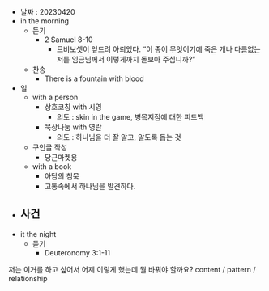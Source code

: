 - 날짜 : 20230420
- in the morning
	- 듣기
		- 2 Samuel 8-10
			- 므비보셋이 엎드려 아뢰었다. “이 종이 무엇이기에 죽은 개나 다름없는 저를 임금님께서 이렇게까지 돌보아 주십니까?” 
	- 찬송
		- There is a fountain with blood
- 일
	- with a person
		- 상호코칭 with 시영
			- 의도 : skin in the game, 병목지점에 대한 피드백
		- 묵상나눔 with 영란
			- 의도 : 하나님을 더 잘 알고, 알도록 돕는 것
	- 구인글 작성
		- 당근마켓용
	- with a book
		- 아담의 침묵
		- 고통속에서 하나님을 발견하다.
- 사건
	- 
- it the night
	- 듣기
		- Deuteronomy 3:1-11






저는 이거를 하고 싶어서 어제 이렇게 했는데 뭘 바꿔야 할까요?
content / pattern / relationship